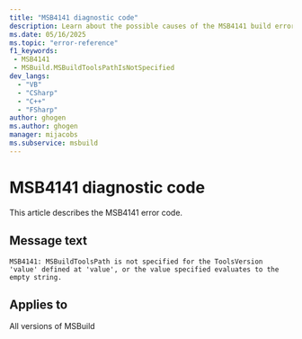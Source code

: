 ```yaml
---
title: "MSB4141 diagnostic code"
description: Learn about the possible causes of the MSB4141 build error, and get troubleshooting tips.
ms.date: 05/16/2025
ms.topic: "error-reference"
f1_keywords:
 - MSB4141
 - MSBuild.MSBuildToolsPathIsNotSpecified
dev_langs:
  - "VB"
  - "CSharp"
  - "C++"
  - "FSharp"
author: ghogen
ms.author: ghogen
manager: mijacobs
ms.subservice: msbuild
---
```


# MSB4141 diagnostic code

<!-- :::ErrorDefinitionDescription::: -->
<!-- :::editable-content name="introDescription"::: -->
This article describes the MSB4141 error code.
<!-- :::editable-content-end::: -->

## Message text

<!-- :::editable-content name="messageText"::: -->
`MSB4141: MSBuildToolsPath is not specified for the ToolsVersion 'value' defined at 'value', or the value specified evaluates to the empty string.`
<!-- :::editable-content-end::: -->
<!-- MSB4141: MSBuildToolsPath is not specified for the ToolsVersion "{0}" defined at "{1}", or the value specified evaluates to the empty string. -->

<!-- :::editable-content name="postOutputDescription"::: -->
<!--
{StrBegin="MSB4141: "}
-->
<!-- :::editable-content-end::: -->
<!-- :::ErrorDefinitionDescription-end::: -->

## Applies to

All versions of MSBuild
